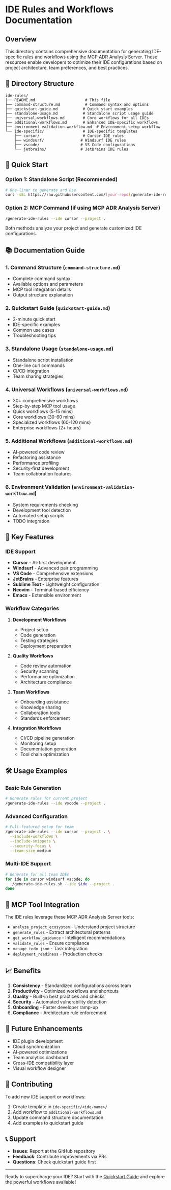 # IDE Rules and Workflows Documentation

## Overview

This directory contains comprehensive documentation for generating IDE-specific rules and workflows using the MCP ADR Analysis Server. These resources enable developers to optimize their IDE configurations based on project architecture, team preferences, and best practices.

## 📁 Directory Structure

```
ide-rules/
├── README.md                      # This file
├── command-structure.md           # Command syntax and options
├── quickstart-guide.md           # Quick start examples
├── standalone-usage.md           # Standalone script usage guide
├── universal-workflows.md        # Core workflows for all IDEs
├── additional-workflows.md       # Enhanced IDE-specific workflows
├── environment-validation-workflow.md  # Environment setup workflow
└── ide-specific/                 # IDE-specific templates
    ├── cursor/                   # Cursor IDE rules
    ├── windsurf/                # Windsurf IDE rules
    ├── vscode/                  # VS Code configurations
    └── jetbrains/               # JetBrains IDE rules
```

## 🚀 Quick Start

### Option 1: Standalone Script (Recommended)
```bash
# One-liner to generate and use
curl -sSL https://raw.githubusercontent.com/[your-repo]/generate-ide-rules.sh | bash -s -- --ide cursor
```

### Option 2: MCP Command (if using MCP ADR Analysis Server)
```bash
/generate-ide-rules --ide cursor --project .
```

Both methods analyze your project and generate customized IDE configurations.

## 📚 Documentation Guide

### 1. **Command Structure** (`command-structure.md`)
- Complete command syntax
- Available options and parameters
- MCP tool integration details
- Output structure explanation

### 2. **Quickstart Guide** (`quickstart-guide.md`)
- 2-minute quick start
- IDE-specific examples
- Common use cases
- Troubleshooting tips

### 3. **Standalone Usage** (`standalone-usage.md`)
- Standalone script installation
- One-line curl commands
- CI/CD integration
- Team sharing strategies

### 4. **Universal Workflows** (`universal-workflows.md`)
- 30+ comprehensive workflows
- Step-by-step MCP tool usage
- Quick workflows (5-15 mins)
- Core workflows (30-60 mins)
- Specialized workflows (60-120 mins)
- Enterprise workflows (2+ hours)

### 5. **Additional Workflows** (`additional-workflows.md`)
- AI-powered code review
- Refactoring assistance
- Performance profiling
- Security-first development
- Team collaboration features

### 6. **Environment Validation** (`environment-validation-workflow.md`)
- System requirements checking
- Development tool detection
- Automated setup scripts
- TODO integration

## 🎯 Key Features

### IDE Support
- **Cursor** - AI-first development
- **Windsurf** - Advanced pair programming
- **VS Code** - Comprehensive extensions
- **JetBrains** - Enterprise features
- **Sublime Text** - Lightweight configuration
- **Neovim** - Terminal-based efficiency
- **Emacs** - Extensible environment

### Workflow Categories
1. **Development Workflows**
   - Project setup
   - Code generation
   - Testing strategies
   - Deployment preparation

2. **Quality Workflows**
   - Code review automation
   - Security scanning
   - Performance optimization
   - Architecture compliance

3. **Team Workflows**
   - Onboarding assistance
   - Knowledge sharing
   - Collaboration tools
   - Standards enforcement

4. **Integration Workflows**
   - CI/CD pipeline generation
   - Monitoring setup
   - Documentation generation
   - Tool chain optimization

## 🛠️ Usage Examples

### Basic Rule Generation
```bash
# Generate rules for current project
/generate-ide-rules --ide vscode --project .
```

### Advanced Configuration
```bash
# Full-featured setup for team
/generate-ide-rules --ide cursor --project . \
  --include-workflows \
  --include-snippets \
  --security-focus \
  --team-size medium
```

### Multi-IDE Support
```bash
# Generate for all team IDEs
for ide in cursor windsurf vscode; do
  ./generate-ide-rules.sh --ide $ide --project .
done
```

## 🔧 MCP Tool Integration

The IDE rules leverage these MCP ADR Analysis Server tools:

- `analyze_project_ecosystem` - Understand project structure
- `generate_rules` - Extract architectural patterns
- `get_workflow_guidance` - Intelligent recommendations
- `validate_rules` - Ensure compliance
- `manage_todo_json` - Task integration
- `deployment_readiness` - Production checks

## 📈 Benefits

1. **Consistency** - Standardized configurations across team
2. **Productivity** - Optimized workflows and shortcuts
3. **Quality** - Built-in best practices and checks
4. **Security** - Automated vulnerability detection
5. **Onboarding** - Faster developer ramp-up
6. **Compliance** - Architecture rule enforcement

## 🔮 Future Enhancements

- IDE plugin development
- Cloud synchronization
- AI-powered optimizations
- Team analytics dashboard
- Cross-IDE compatibility layer
- Visual workflow designer

## 🤝 Contributing

To add new IDE support or workflows:
1. Create template in `ide-specific/<ide-name>/`
2. Add workflow to `additional-workflows.md`
3. Update command structure documentation
4. Add examples to quickstart guide

## 📞 Support

- **Issues**: Report at the GitHub repository
- **Feedback**: Contribute improvements via PRs
- **Questions**: Check quickstart guide first

---

Ready to supercharge your IDE? Start with the [Quickstart Guide](quickstart-guide.md) and explore the powerful workflows available!